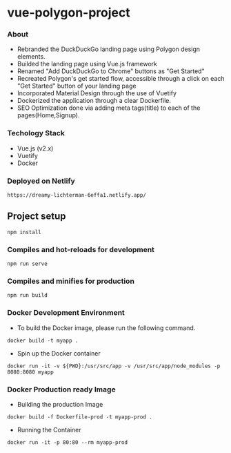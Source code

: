 # vue-polygon-project

### About
- Rebranded the DuckDuckGo landing page using Polygon design elements.
- Builded the landing page using Vue.js framework
- Renamed "Add DuckDuckGo to Chrome" buttons as "Get Started"
- Recreated Polygon's get started flow, accessible through a click on each "Get Started" button of your landing page
- Incorporated Material Design through the use of Vuetify
- Dockerized the application through a clear Dockerfile.
- SEO Optimization done via adding meta tags(title) to each of the pages(Home,Signup).

### Techology Stack
- Vue.js (v2.x)
- Vuetify
- Docker

### Deployed on Netlify
```
https://dreamy-lichterman-6effa1.netlify.app/
```

## Project setup
```
npm install
```

### Compiles and hot-reloads for development
```
npm run serve
```

### Compiles and minifies for production
```
npm run build
```

### Docker Development Environment
- To build the Docker image, please run the following command.
```
docker build -t myapp .
```
- Spin up the Docker container
```
docker run -it -v ${PWD}:/usr/src/app -v /usr/src/app/node_modules -p 8080:8080 myapp
```

### Docker Production ready Image 
- Building the production Image
```
docker build -f Dockerfile-prod -t myapp-prod .
```
- Running the Container
```
docker run -it -p 80:80 --rm myapp-prod
```